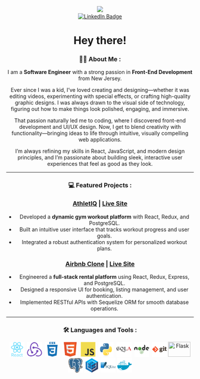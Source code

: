 <div id="header" align="center">
  <img src="https://media4.giphy.com/media/v1.Y2lkPTc5MGI3NjExeTlwcHlwbmczMGdtYzVhcHdiY3dldW5pOTNiYW5oeGRhOGtkajNyZSZlcD12MV9pbnRlcm5hbF9naWZfYnlfaWQmY3Q9Zw/78XCFBGOlS6keY1Bil/giphy.gif" width="100"/>
</div>

<div id="badges" align="center">
 <a target="_blank" href="https://www.linkedin.com/in/adil-pathan-436412310/"> 
   <img src="https://img.shields.io/badge/LinkedIn-blue?style=for-the-badge&logo=linkedin&logoColor=white" alt="LinkedIn Badge"/>
 </a>
</div>



<div align="center">
<h1>
  Hey there!



### 👨‍💻 About Me :

I am a **Software Engineer** with a strong passion in **Front-End Development** from New Jersey.

Ever since I was a kid, I’ve loved creating and designing—whether it was editing videos, experimenting with special effects, or crafting high-quality graphic designs. I was always drawn to the visual side of technology, figuring out how to make things look polished, engaging, and immersive.

That passion naturally led me to coding, where I discovered front-end development and UI/UX design. Now, I get to blend creativity with functionality—bringing ideas to life through intuitive, visually compelling web applications.

I’m always refining my skills in React, JavaScript, and modern design principles, and I’m passionate about building sleek, interactive user experiences that feel as good as they look.

---

### 💻 Featured Projects :

### [AthletIQ](https://github.com/adilpat998/AthletiQ) | [Live Site](https://athletiq.onrender.com/)
* Developed a **dynamic gym workout platform** with React, Redux, and PostgreSQL.
* Built an intuitive user interface that tracks workout progress and user goals.
* Integrated a robust authentication system for personalized workout plans.

### [Airbnb Clone](https://github.com/adilpat998/abnb-fe-be) | [Live Site](YOUR-LIVE-SITE-URL)
* Engineered a **full-stack rental platform** using React, Redux, Express, and PostgreSQL.
* Designed a responsive UI for booking, listing management, and user authentication.
* Implemented RESTful APIs with Sequelize ORM for smooth database operations.

---

### 🛠️ Languages and Tools :

<div>
  <img src="https://github.com/devicons/devicon/blob/master/icons/react/react-original-wordmark.svg" title="React" alt="React" width="40" height="40"/>&nbsp;
  <img src="https://github.com/devicons/devicon/blob/master/icons/redux/redux-original.svg" title="Redux" alt="Redux " width="40" height="40"/>&nbsp;
  <img src="https://github.com/devicons/devicon/blob/master/icons/css3/css3-plain-wordmark.svg"  title="CSS3" alt="CSS" width="40" height="40"/>&nbsp;
  <img src="https://github.com/devicons/devicon/blob/master/icons/html5/html5-original.svg" title="HTML5" alt="HTML" width="40" height="40"/>&nbsp;
  <img src="https://github.com/devicons/devicon/blob/master/icons/javascript/javascript-original.svg" title="JavaScript" alt="JavaScript" width="40" height="40"/>&nbsp;
  <img src="https://github.com/devicons/devicon/blob/master/icons/python/python-original.svg" title="Python" alt="Python" width="40" height="40"/>&nbsp;
  <img src="https://github.com/devicons/devicon/blob/master/icons/sqlalchemy/sqlalchemy-original.svg" title="SQLAlchemy"  alt="SQLAlchemy" width="40" height="40"/>&nbsp;
  <img src="https://github.com/devicons/devicon/blob/master/icons/nodejs/nodejs-original-wordmark.svg" title="NodeJS" alt="NodeJS" width="40" height="40"/>&nbsp;
<!--   <img src="https://github.com/devicons/devicon/blob/master/icons/amazonwebservices/amazonwebservices-plain-wordmark.svg" title="AWS" alt="AWS" width="40" height="40"/>&nbsp; -->
  <img src="https://github.com/devicons/devicon/blob/master/icons/git/git-original-wordmark.svg" title="Git" **alt="Git" width="40" height="40"/>
  <img src="https://camo.githubusercontent.com/eb3ec0757a5960cad27d847a41632df5a69d9cb695bf19dc4be1ad7e60334a2a/68747470733a2f2f696d672e736869656c64732e696f2f62616467652f2d466c61736b2d3030303030303f7374796c653d666c61742d737175617265266c6f676f3d666c61736b266c6f676f436f6c6f723d7768697465" title="Flask" **alt="Flask" width="60" height="40"/>
  <img src="https://github.com/devicons/devicon/blob/master/icons/postgresql/postgresql-original.svg" title="PostgreSQL" **alt="postgresql" width="40" height="40"/>
  <img src="https://github.com/devicons/devicon/blob/master/icons/sequelize/sequelize-original.svg" title="Sequelize" **alt="Sequelize" width="40" height="40"/>
  <img src="https://github.com/devicons/devicon/blob/master/icons/sqlite/sqlite-original-wordmark.svg" title="SQLite" **alt="SQLite" width="40" height="40"/>
  <img src="https://github.com/devicons/devicon/blob/master/icons/docker/docker-plain.svg" title="Docker" **alt="Docker" width="40" height="40"/>
</div>


